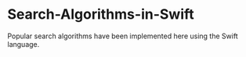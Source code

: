 # Search-Algorithms-in-Swift

Popular search algorithms have been implemented here using the Swift language.
